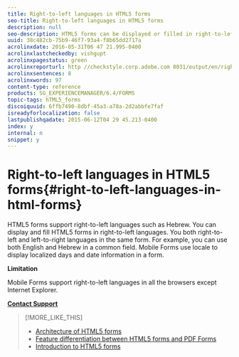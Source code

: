 ```yaml
---
title: Right-to-left languages in HTML5 forms
seo-title: Right-to-left languages in HTML5 forms
description: null
seo-description: HTML5 forms can be displayed or filled in right-to-left languages, such as Hebrew.
uuid: 38c482cb-75b9-46f7-93a4-f8b65dd2717a
acrolinxdate: 2016-05-31T06 47 21.995-0400
acrolinxlastcheckedby: vishgupt
acrolinxpagestatus: green
acrolinxreporturl: http //checkstyle.corp.adobe.com 8031/output/en/right_left_languages_admin_5e12de0b318c6865_2108_report.xml
acrolinxsentences: 8
acrolinxwords: 97
content-type: reference
products: SG_EXPERIENCEMANAGER/6.4/FORMS
topic-tags: hTML5_forms
discoiquuid: 6ffb7490-8dbf-45a3-a78a-2d2abbfe7faf
isreadyforlocalization: false
lastpublishqadate: 2015-06-12T04 29 45.213-0400
index: y
internal: n
snippet: y
---
```


# Right-to-left languages in HTML5 forms{#right-to-left-languages-in-html-forms}

HTML5 forms support right-to-left languages such as Hebrew. You can display and fill HTML5 forms in right-to-left languages. You both right-to-left and left-to-right languages in the same form. For example, you can use both English and Hebrew in a common field. Mobile Forms use locale to display localized days and date information in a form.

**Limitation**

Mobile Forms support right-to-left languages in all the browsers except Internet Explorer.

[**Contact Support**](https://www.adobe.com/account/sign-in.supportportal.html)

>[!MORE_LIKE_THIS]
>
>* [Architecture of HTML5 forms](../../forms/using/html5-forms-architecture.md)
>* [Feature differentiation between HTML5 forms and PDF Forms](../../forms/using/feature-differentiation-html5-forms-pdf-forms.md)
>* [Introduction to HTML5 forms](../../forms/using/introduction.md)
